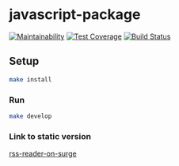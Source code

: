 # javascript-package

[![Maintainability](https://api.codeclimate.com/v1/badges/46081f3f59b77ff2cbe1/maintainability)](https://codeclimate.com/github/kmadorin/project-lvl3-s258/maintainability)
[![Test Coverage](https://api.codeclimate.com/v1/badges/46081f3f59b77ff2cbe1/test_coverage)](https://codeclimate.com/github/kmadorin/project-lvl3-s258/test_coverage)
[![Build Status](https://travis-ci.org/kmadorin/project-lvl3-s258.svg?branch=master)](https://travis-ci.org/kmadorin/project-lvl3-s258)

## Setup

```sh
make install
```

### Run

```sh
make develop
```

### Link to static version

[rss-reader-on-surge](http://rss-reader-kmadorin.surge.sh/)

